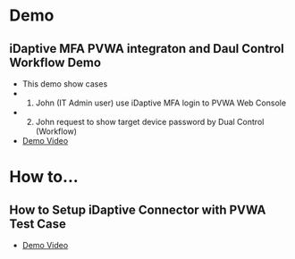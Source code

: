 # Demo

## iDaptive MFA PVWA integraton and Daul Control Workflow Demo
- This demo show cases
-  1. John (IT Admin user) use iDaptive MFA login to PVWA Web Console
-  2. John request to show target device password by Dual Control (Workflow)
- [Demo Video](https://cyberark.kiteworks.com/w/2maRXzyQK1MqIx5g)

# How to...

## How to Setup iDaptive Connector with PVWA Test Case
- [Demo Video](https://cyberark.kiteworks.com/w/bPVgC4R0VGh2G6ZK)
